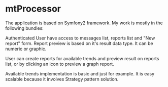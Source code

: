 



# mtProcessor
The application is based on Symfony2 framework.
My work is mostly in the following bundles:


Authenticated User have access to messages list, reports list and "New report" form. Report preview is based on it's result data type. It can be numeric or graphic.

User can create reports for available trends and preview result on reports list, or by clicking an icon to preview a graph report.

Available trends implementation is basic and just for example. It is easy scalable because it involves Strategy pattern solution.
